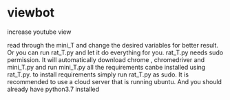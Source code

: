# viewbot
increase youtube view 

read through the mini_T and change the desired variables for better result. Or you can run rat_T.py and let it do everything for you. rat_T.py needs sudo permission. It will automatically download chrome , chromedriver and mini_T.py and run mini_T.py all the requirements canbe installed using rat_T.py. to install requirements simply run rat_T.py as sudo. It is recommended to use a cloud server that is running ubuntu. And you should already have python3.7 installed        
